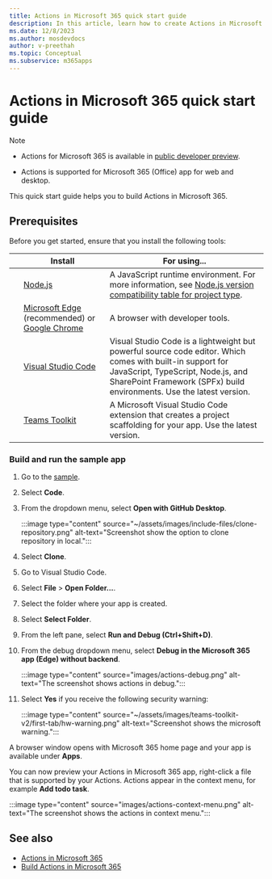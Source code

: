 ```yaml
---
title: Actions in Microsoft 365 quick start guide
description: In this article, learn how to create Actions in Microsoft 365, function of Actions and its use cases.
ms.date: 12/8/2023
ms.author: mosdevdocs
author: v-preethah
ms.topic: Conceptual
ms.subservice: m365apps
---
```

# Actions in Microsoft 365 quick start guide

> [!NOTE]
>
> * Actions for Microsoft 365 is available in [public developer preview](../resources/dev-preview/developer-preview-intro.md).
>
> * Actions is supported for Microsoft 365 (Office) app for web and desktop.

This quick start guide helps you to build Actions in Microsoft 365.

## Prerequisites

Before you get started, ensure that you install the following tools:

| &nbsp; | Install | For using... |
| --- | --- | --- |
| &nbsp; | [Node.js](https://nodejs.org/en/download/) | A JavaScript runtime environment. For more information, see [Node.js version compatibility table for project type](~/toolkit/build-environments.md#nodejs-version-compatibility-table-for-project-type).|
| &nbsp; | [Microsoft Edge](https://www.microsoft.com/edge) (recommended) or [Google Chrome](https://www.google.com/chrome/) | A browser with developer tools. |
| &nbsp; | [Visual Studio Code](https://code.visualstudio.com/download) | Visual Studio Code is a lightweight but powerful source code editor. Which comes with built-in support for JavaScript, TypeScript, Node.js, and SharePoint Framework (SPFx) build environments. Use the latest version. |
| &nbsp; | [Teams Toolkit](../toolkit/install-Teams-Toolkit.md) | A Microsoft Visual Studio Code extension that creates a project scaffolding for your app. Use the latest version. |

### Build and run the sample app

1. Go to the [sample](https://github.com/OfficeDev/Microsoft-Teams-Samples/tree/main/samples/m365-actions-preview/nodejs).

1. Select **Code**.

1. From the dropdown menu, select **Open with GitHub Desktop**.

   :::image type="content" source="~/assets/images/include-files/clone-repository.png" alt-text="Screenshot show the option to clone repository in local.":::

1. Select **Clone**.

1. Go to Visual Studio Code.

1. Select **File** > **Open Folder...**.

1. Select the folder where your app is created.

1. Select **Select Folder**.

1. From the left pane, select **Run and Debug (Ctrl+Shift+D)**.

1. From the debug dropdown menu, select **Debug in the Microsoft 365 app (Edge) without backend**.

   :::image type="content" source="images/actions-debug.png" alt-text="The screenshot shows actions in debug.":::

1. Select **Yes** if you receive the following security warning:

   :::image type="content" source="~/assets/images/teams-toolkit-v2/first-tab/hw-warning.png" alt-text="Screenshot shows the microsoft warning.":::

A browser window opens with Microsoft 365 home page and your app is available under **Apps**.

You can now preview your Actions in Microsoft 365 app, right-click a file that is supported by your Actions. Actions appear in the context menu, for example **Add todo task**.

:::image type="content" source="images/actions-context-menu.png" alt-text="The screenshot shows the actions in context menu.":::

## See also

* [Actions in Microsoft 365](actions-in-m365.md)
* [Build Actions in Microsoft 365](build-actions-in-m365.md)
